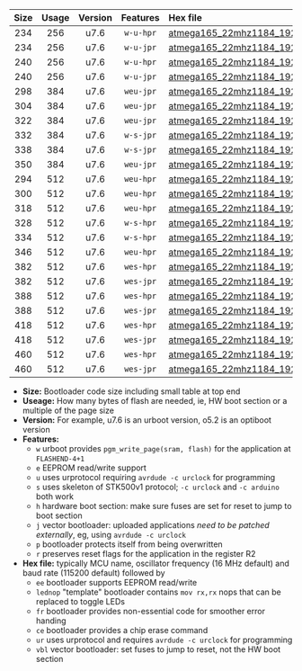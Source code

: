 |Size|Usage|Version|Features|Hex file|
|:-:|:-:|:-:|:-:|:--|
|234|256|u7.6|`w-u-hpr`|[atmega165_22mhz1184_19200bps_ur.hex](https://raw.githubusercontent.com/stefanrueger/urboot/main//atmega165_22mhz1184_19200bps_ur.hex)|
|234|256|u7.6|`w-u-jpr`|[atmega165_22mhz1184_19200bps_ur_vbl.hex](https://raw.githubusercontent.com/stefanrueger/urboot/main//atmega165_22mhz1184_19200bps_ur_vbl.hex)|
|240|256|u7.6|`w-u-hpr`|[atmega165_22mhz1184_19200bps_lednop_ur.hex](https://raw.githubusercontent.com/stefanrueger/urboot/main//atmega165_22mhz1184_19200bps_lednop_ur.hex)|
|240|256|u7.6|`w-u-jpr`|[atmega165_22mhz1184_19200bps_lednop_ur_vbl.hex](https://raw.githubusercontent.com/stefanrueger/urboot/main//atmega165_22mhz1184_19200bps_lednop_ur_vbl.hex)|
|298|384|u7.6|`weu-jpr`|[atmega165_22mhz1184_19200bps_ee_ur_vbl.hex](https://raw.githubusercontent.com/stefanrueger/urboot/main//atmega165_22mhz1184_19200bps_ee_ur_vbl.hex)|
|304|384|u7.6|`weu-jpr`|[atmega165_22mhz1184_19200bps_ee_lednop_ur_vbl.hex](https://raw.githubusercontent.com/stefanrueger/urboot/main//atmega165_22mhz1184_19200bps_ee_lednop_ur_vbl.hex)|
|322|384|u7.6|`weu-jpr`|[atmega165_22mhz1184_19200bps_ee_lednop_fr_ur_vbl.hex](https://raw.githubusercontent.com/stefanrueger/urboot/main//atmega165_22mhz1184_19200bps_ee_lednop_fr_ur_vbl.hex)|
|332|384|u7.6|`w-s-jpr`|[atmega165_22mhz1184_19200bps_vbl.hex](https://raw.githubusercontent.com/stefanrueger/urboot/main//atmega165_22mhz1184_19200bps_vbl.hex)|
|338|384|u7.6|`w-s-jpr`|[atmega165_22mhz1184_19200bps_lednop_vbl.hex](https://raw.githubusercontent.com/stefanrueger/urboot/main//atmega165_22mhz1184_19200bps_lednop_vbl.hex)|
|350|384|u7.6|`weu-jpr`|[atmega165_22mhz1184_19200bps_ee_lednop_fr_ce_ur_vbl.hex](https://raw.githubusercontent.com/stefanrueger/urboot/main//atmega165_22mhz1184_19200bps_ee_lednop_fr_ce_ur_vbl.hex)|
|294|512|u7.6|`weu-hpr`|[atmega165_22mhz1184_19200bps_ee_ur.hex](https://raw.githubusercontent.com/stefanrueger/urboot/main//atmega165_22mhz1184_19200bps_ee_ur.hex)|
|300|512|u7.6|`weu-hpr`|[atmega165_22mhz1184_19200bps_ee_lednop_ur.hex](https://raw.githubusercontent.com/stefanrueger/urboot/main//atmega165_22mhz1184_19200bps_ee_lednop_ur.hex)|
|318|512|u7.6|`weu-hpr`|[atmega165_22mhz1184_19200bps_ee_lednop_fr_ur.hex](https://raw.githubusercontent.com/stefanrueger/urboot/main//atmega165_22mhz1184_19200bps_ee_lednop_fr_ur.hex)|
|328|512|u7.6|`w-s-hpr`|[atmega165_22mhz1184_19200bps.hex](https://raw.githubusercontent.com/stefanrueger/urboot/main//atmega165_22mhz1184_19200bps.hex)|
|334|512|u7.6|`w-s-hpr`|[atmega165_22mhz1184_19200bps_lednop.hex](https://raw.githubusercontent.com/stefanrueger/urboot/main//atmega165_22mhz1184_19200bps_lednop.hex)|
|346|512|u7.6|`weu-hpr`|[atmega165_22mhz1184_19200bps_ee_lednop_fr_ce_ur.hex](https://raw.githubusercontent.com/stefanrueger/urboot/main//atmega165_22mhz1184_19200bps_ee_lednop_fr_ce_ur.hex)|
|382|512|u7.6|`wes-hpr`|[atmega165_22mhz1184_19200bps_ee.hex](https://raw.githubusercontent.com/stefanrueger/urboot/main//atmega165_22mhz1184_19200bps_ee.hex)|
|382|512|u7.6|`wes-jpr`|[atmega165_22mhz1184_19200bps_ee_vbl.hex](https://raw.githubusercontent.com/stefanrueger/urboot/main//atmega165_22mhz1184_19200bps_ee_vbl.hex)|
|388|512|u7.6|`wes-hpr`|[atmega165_22mhz1184_19200bps_ee_lednop.hex](https://raw.githubusercontent.com/stefanrueger/urboot/main//atmega165_22mhz1184_19200bps_ee_lednop.hex)|
|388|512|u7.6|`wes-jpr`|[atmega165_22mhz1184_19200bps_ee_lednop_vbl.hex](https://raw.githubusercontent.com/stefanrueger/urboot/main//atmega165_22mhz1184_19200bps_ee_lednop_vbl.hex)|
|418|512|u7.6|`wes-hpr`|[atmega165_22mhz1184_19200bps_ee_lednop_fr.hex](https://raw.githubusercontent.com/stefanrueger/urboot/main//atmega165_22mhz1184_19200bps_ee_lednop_fr.hex)|
|418|512|u7.6|`wes-jpr`|[atmega165_22mhz1184_19200bps_ee_lednop_fr_vbl.hex](https://raw.githubusercontent.com/stefanrueger/urboot/main//atmega165_22mhz1184_19200bps_ee_lednop_fr_vbl.hex)|
|460|512|u7.6|`wes-hpr`|[atmega165_22mhz1184_19200bps_ee_lednop_fr_ce.hex](https://raw.githubusercontent.com/stefanrueger/urboot/main//atmega165_22mhz1184_19200bps_ee_lednop_fr_ce.hex)|
|460|512|u7.6|`wes-jpr`|[atmega165_22mhz1184_19200bps_ee_lednop_fr_ce_vbl.hex](https://raw.githubusercontent.com/stefanrueger/urboot/main//atmega165_22mhz1184_19200bps_ee_lednop_fr_ce_vbl.hex)|

- **Size:** Bootloader code size including small table at top end
- **Useage:** How many bytes of flash are needed, ie, HW boot section or a multiple of the page size
- **Version:** For example, u7.6 is an urboot version, o5.2 is an optiboot version
- **Features:**
  + `w` urboot provides `pgm_write_page(sram, flash)` for the application at `FLASHEND-4+1`
  + `e` EEPROM read/write support
  + `u` uses urprotocol requiring `avrdude -c urclock` for programming
  + `s` uses skeleton of STK500v1 protocol; `-c urclock` and `-c arduino` both work
  + `h` hardware boot section: make sure fuses are set for reset to jump to boot section
  + `j` vector bootloader: uploaded applications *need to be patched externally*, eg, using `avrdude -c urclock`
  + `p` bootloader protects itself from being overwritten
  + `r` preserves reset flags for the application in the register R2
- **Hex file:** typically MCU name, oscillator frequency (16 MHz default) and baud rate (115200 default) followed by
  + `ee` bootloader supports EEPROM read/write
  + `lednop` "template" bootloader contains `mov rx,rx` nops that can be replaced to toggle LEDs
  + `fr` bootloader provides non-essential code for smoother error handing
  + `ce` bootloader provides a chip erase command
  + `ur` uses urprotocol and requires `avrdude -c urclock` for programming
  + `vbl` vector bootloader: set fuses to jump to reset, not the HW boot section
